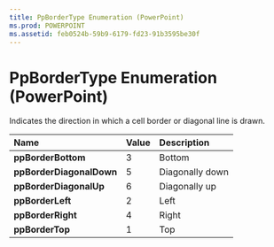 ```yaml
---
title: PpBorderType Enumeration (PowerPoint)
ms.prod: POWERPOINT
ms.assetid: feb0524b-59b9-6179-fd23-91b3595be30f
---
```



# PpBorderType Enumeration (PowerPoint)

Indicates the direction in which a cell border or diagonal line is drawn.



|**Name**|**Value**|**Description**|
|:-----|:-----|:-----|
|**ppBorderBottom**|3|Bottom|
|**ppBorderDiagonalDown**|5|Diagonally down|
|**ppBorderDiagonalUp**|6|Diagonally up|
|**ppBorderLeft**|2|Left|
|**ppBorderRight**|4|Right|
|**ppBorderTop**|1|Top|

